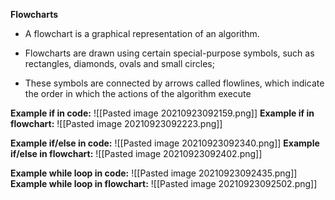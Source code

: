 **Flowcharts**

* A flowchart is a graphical representation of an algorithm.

* Flowcharts are drawn using certain special-purpose symbols, such as rectangles, diamonds, ovals and small circles; 

* These symbols are connected by arrows called flowlines, which indicate the order in which the actions of the algorithm execute

**Example if in code:**
![[Pasted image 20210923092159.png]]
**Example if in flowchart:**
![[Pasted image 20210923092223.png]]

**Example if/else in code:**
![[Pasted image 20210923092340.png]]
**Example if/else in flowchart:**
![[Pasted image 20210923092402.png]]

**Example while loop in code:**
![[Pasted image 20210923092435.png]]
**Example while loop in flowchart:**
![[Pasted image 20210923092502.png]]

